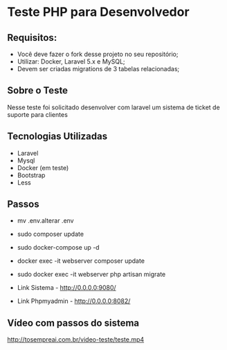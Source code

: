# Teste PHP para Desenvolvedor

## Requisitos:
- Você deve fazer o fork desse projeto no seu repositório;
- Utilizar: Docker, Laravel 5.x e MySQL;
- Devem ser criadas migrations de 3 tabelas relacionadas;


## Sobre o Teste

Nesse teste foi solicitado desenvolver com laravel um sistema de ticket de suporte para clientes

## Tecnologias Utilizadas

- Laravel
- Mysql
- Docker (em teste)
- Bootstrap
- Less


## Passos
- mv .env.alterar .env
- sudo composer update
- sudo docker-compose up -d
- docker exec -it webserver composer update
- sudo docker exec -it webserver php artisan migrate


- Link Sistema - http://0.0.0.0:9080/
- Link Phpmyadmin - http://0.0.0.0:8082/


## Vídeo  com passos do sistema

http://tosempreai.com.br/video-teste/teste.mp4

